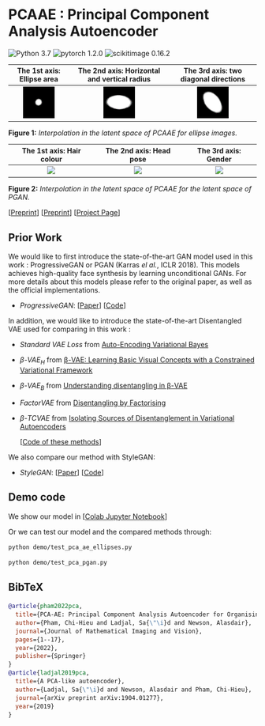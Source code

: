 # PCAAE : Principal Component Analysis Autoencoder

![Python 3.7](https://img.shields.io/badge/python-3.7-green.svg?style=plastic)
![pytorch 1.2.0](https://img.shields.io/badge/pytorch-1.1.0-green.svg?style=plastic)
![scikitimage 0.16.2](https://img.shields.io/badge/scikitimage-0.16.2-green.svg?style=plastic)

The 1st axis: Ellipse area    |  The 2nd axis: Horizontal and vertical radius  | The 3rd axis: two diagonal directions
:-------------------------:|:-------------------------:|:-------------------------:
![](./doc/asset/PCAAE_z1.gif)  |  ![](./doc/asset/PCAAE_z2.gif) | ![](./doc/asset/PCAAE_z3.gif) 

**Figure 1:** *Interpolation in the latent space of PCAAE for ellipse images.*

The 1st axis: Hair colour   |  The 2nd axis: Head pose   | The 3rd axis: Gender
:-------------------------:|:-------------------------:|:-------------------------:
![](./doc/asset/PCAAE_PGAN_z1.gif)  |  ![](./doc/asset/PCAAE_PGAN_z2.gif) | ![](./doc/asset/PCAAE_PGAN_z3.gif) 

**Figure 2:** *Interpolation in the latent space of PCAAE for the latent space of PGAN.*

[[Preprint](https://arxiv.org/pdf/1904.01277.pdf)]
[[Preprint](https://arxiv.org/pdf/2006.07827.pdf)]
[[Project Page](https://github.com/chieupham/PCAAE/)]

## Prior Work

We would like to first introduce the state-of-the-art GAN model used in this work : ProgressiveGAN or PGAN (Karras *el al.*, ICLR 2018). This models achieves high-quality face synthesis by learning unconditional GANs. For more details about this models please refer to the original paper, as well as the official implementations.

* *ProgressiveGAN*:
  [[Paper](https://arxiv.org/pdf/1710.10196.pdf)]
  [[Code](https://github.com/tkarras/progressive_growing_of_gans)]

In addition, we would like to introduce the state-of-the-art Disentangled VAE used for comparing in this work : 

* *Standard VAE Loss* from [Auto-Encoding Variational Bayes](https://arxiv.org/abs/1312.6114)
* *β-VAE<sub>H</sub>* from [β-VAE: Learning Basic Visual Concepts with a Constrained Variational Framework](https://openreview.net/pdf?id=Sy2fzU9gl)
* *β-VAE<sub>B</sub>* from [Understanding disentangling in β-VAE](https://arxiv.org/abs/1804.03599)
* *FactorVAE* from [Disentangling by Factorising](https://arxiv.org/abs/1802.05983)
* *β-TCVAE* from [Isolating Sources of Disentanglement in Variational Autoencoders](https://arxiv.org/abs/1802.04942)

  [[Code of these methods](https://github.com/YannDubs/disentangling-vae)]

We also compare our method with StyleGAN:

* *StyleGAN*:
  [[Paper](https://arxiv.org/pdf/1812.04948.pdf)]
  [[Code](https://github.com/NVlabs/stylegan)]

## Demo code

We show our model in [[Colab Jupyter Notebook](https://colab.research.google.com/github/chieupham/PCAAE/blob/main/Introduction_PCAAE.ipynb/)]

Or we can test our model and the compared methods through:

```bash
python demo/test_pca_ae_ellipses.py
```

```bash
python demo/test_pca_pgan.py
```

## BibTeX

```bibtex
@article{pham2022pca,
  title={PCA-AE: Principal Component Analysis Autoencoder for Organising the Latent Space of Generative Networks},
  author={Pham, Chi-Hieu and Ladjal, Sa{\"\i}d and Newson, Alasdair},
  journal={Journal of Mathematical Imaging and Vision},
  pages={1--17},
  year={2022},
  publisher={Springer}
}
@article{ladjal2019pca,
  title={A PCA-like autoencoder},
  author={Ladjal, Sa{\"\i}d and Newson, Alasdair and Pham, Chi-Hieu},
  journal={arXiv preprint arXiv:1904.01277},
  year={2019}
}
```
